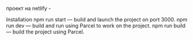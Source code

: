 проект на netlify - 

Installation
npm run start — build and launch the project on port 3000.
npm run dev — build and run using Parcel to work on the project.
npm run build — build the project using Parcel.